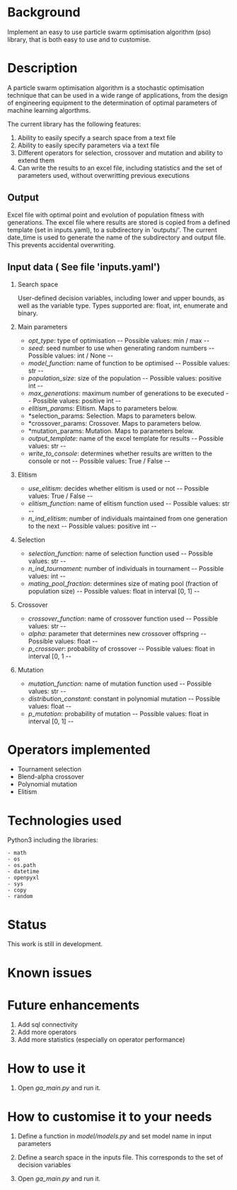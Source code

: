 # Background
Implement an easy to use particle swarm optimisation algorithm (pso) library, that is both easy to use and to customise.


# Description
A particle swarm optimisation algorithm is a stochastic optimisation technique that can be used in a wide range of applications, from the design of engineering equipment to the determination of optimal parameters of machine learning algorthms.

The current library has the following features:
1. Ability to easily specify a search space from a text file
2. Ability to easily specify parameters via a text file
3. Different operators for selection, crossover and mutation and ability to extend them
4. Can write the results to an excel file, including statistics and the set of parameters used, without overwritting previous executions


## Output
Excel file with optimal point and evolution of population fitness with generations. The excel file where results are stored is copied from a defined template (set in inputs.yaml), to a subdirectory in 'outputs/'. The current date_time is used to generate the name of the subdirectory and output file. This prevents accidental overwriting.

## Input data ( See file 'inputs.yaml')
1. Search space

    User-defined decision variables, including lower and upper bounds, as well as the variable type. Types supported are: float, int, enumerate and binary.

2. Main parameters
    - *opt_type*: type of optimisation -- Possible values: min / max --
    - *seed*: seed number to use when generating random numbers -- Possible values: int / None --
    - *model_function*: name of function to be optimised -- Possible values: str --
    - *population_size*: size of the population -- Possible values: positive int --
    - *max_generations*: maximum number of generations to be executed -- Possible values: positive int --
    - *elitism_params*: Elitism. Maps to parameters below.
    - *selection_params: Selection. Maps to parameters below.
    - *crossover_params: Crossover. Maps to parameters below.
    - *mutation_params: Mutation. Maps to parameters below.
    - *output_template*: name of the excel template for results -- Possible values: str --
    - *write_to_console*: determines whether results are written to the console or not -- Possible values: True / False --


3. Elitism
    - *use_elitism*: decides whether elitism is used or not -- Possible values: True / False --
    - *elitism_function*: name of elitism function used -- Possible values: str --
    - *n_ind_elitism*: number of individuals maintained from one generation to the next -- Possible values: positive int --

4. Selection
    - *selection_function*: name of selection function used -- Possible values: str --
    - *n_ind_tournament*: number of individuals in tournament -- Possible values: int --
    - *mating_pool_fraction*: determines size of mating pool (fraction of population size) -- Possible values: float in interval [0, 1] --

5. Crossover
    - *crossover_function*: name of crossover function used -- Possible values: str --
    - *alpha*: parameter that determines new crossover offspring -- Possible values: float --
    - *p_crossover*: probability of crossover -- Possible values: float in interval [0, 1 --

6. Mutation
    - *mutation_function*: name of mutation function used -- Possible values: str --
    - *distribution_constant*: constant in polynomial mutation -- Possible values: float --
    - *p_mutation*: probability of mutation -- Possible values: float in interval [0, 1] --


# Operators implemented

- Tournament selection
- Blend-alpha crossover
- Polynomial mutation
- Elitism


# Technologies used
Python3 including the libraries:

	- math
	- os
	- os.path
	- datetime
	- openpyxl
	- sys
	- copy
	- random


# Status
This work is still in development.


# Known issues


# Future enhancements
1. Add sql connectivity
2. Add more operators
3. Add more statistics (especially on operator performance)


# How to use it
1. Open *ga_main.py* and run it.


# How to customise it to your needs
1. Define a function in *model/models.py* and set model name in input parameters

2. Define a search space in the inputs file. This corresponds to the set of decision variables

3. Open *ga_main.py* and run it.